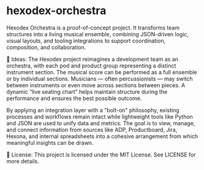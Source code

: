 # hexodex-orchestra
Hexodex Orchestra is a proof-of-concept project. It transforms team structures into a living musical ensemble, combining JSON-driven logic, visual layouts, and tooling integrations to support coordination, composition, and collaboration.


🧠 Ideas: The Hexodex project reimagines a development team as an orchestra, with each pod and product group representing a distinct instrument section. The musical score can be performed as a full ensemble or by individual sections. Musicians — often percussionists — may switch between instruments or even move across sections between pieces. A dynamic “live seating chart” helps maintain structure during the performance and ensures the best possible outcome.

By applying an integration layer with a "bolt-on" philosophy, existing processes and workflows remain intact while lightweight tools like Python and JSON are used to unify data and metrics. The goal is to view, manage, and connect information from sources like ADP, Productboard, Jira, Hexona, and internal spreadsheets into a cohesive arrangement from which meaningful insights can be drawn.


📄 License: This project is licensed under the MIT License. See LICENSE for more details.

